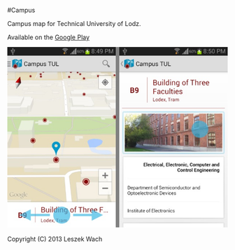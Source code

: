 #Campus

Campus map for Technical University of Lodz.

Available on the [Google Play][1]

![](screens/campus-screens.jpg)

Copyright (C) 2013 Leszek Wach

[1]: https://play.google.com/store/apps/details?id=lecho.app.campus.plodz
